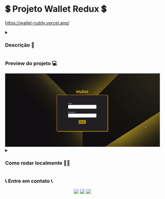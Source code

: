 # 💲 Projeto Wallet Redux 💲

https://wallet-ruddy.vercel.app/

<details>
  <summary>
    <h3> Descrição 📝</h3>
  </summary>
  Projeto feito durante o curso da <a href="https://www.betrybe.com/">Trybe</a> para testar os conhecimentos adquiridos.</br>
  Simula uma carteira onde você pode colocar todos os seus gastos em qualquer moeda e converte-los para Real (BRL), usando a cotação mais atualizada da moeda </br>
  Nele é feito requisições para uma API de cotações </br>
  Endpoint: https://economia.awesomeapi.com.br </br></br>

  <table>
    <tr>
      <td>Tecnologias Utilizadas</td>
    </tr>
    <tr>
      <td>
        <ul>
          <li>Redux</li>
          <li>ReactJS</li>
          <li>JavaScript</li>
          <li>CSS</li>
          <li>Jest</li>
          <li>RTL</li>
          <li>Fetch API</li>
          <li>LocalStorage</li>
          <li>Bootstrap</li>
        </ul>
      </td>
    </tr>
  </table>
</details>

### Preview do projeto 💻

<div>
  <img alt="print1" src="./src/images/wallet_video.gif" />
</div>

<details>
  <summary><h3>Como rodar localmente 👨‍💻</h3></summary></br>
  
  ⚠️ Necessário node na versão 16 ⚠️

1) Clone o repositório

```bash
$ git clone git@github.com:Bielbcs/reactWallet.git
```

2) Instale as dependências

```bash
$ npm install
```

3) Inicie o projeto

```bash
$ npm start
```

</details>
 
### 📞 Entre em contato 📞
 
 <div align="center" margin="50px">
	  <a href = "mailto:bielcotrimsv@gmail.com"><img src="https://img.shields.io/badge/-Gmail-D14836?style=for-the-badge&logo=gmail&logoColor=white" target="_blank"></a>
	<a href="https://github.com/Bielbcs" target="_blank"><img src="https://img.shields.io/badge/-GitHub-%23333?style=for-the-badge&logo=github&logoColor=white" target="_blank"></a>
  	<a href="https://www.linkedin.com/in/gabriel-bernardo-541661220/" target="_blank"><img src="https://img.shields.io/badge/-LinkedIn-%230077B5?style=for-the-badge&logo=linkedin&logoColor=white" target="_blank"></a>
</div>
 
